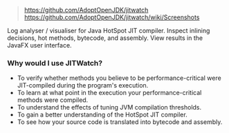 

> https://github.com/AdoptOpenJDK/jitwatch
> https://github.com/AdoptOpenJDK/jitwatch/wiki/Screenshots

Log analyser / visualiser for Java HotSpot JIT compiler. Inspect inlining decisions, hot methods, bytecode, and assembly. View results in the JavaFX user interface. 

### Why would I use JITWatch?

-   To verify whether methods you believe to be performance-critical were JIT-compiled during the program's execution.
-   To learn at what point in the execution your performance-critical methods were compiled.
-   To understand the effects of tuning JVM compilation thresholds.
-   To gain a better understanding of the HotSpot JIT compiler.
-   To see how your source code is translated into bytecode and assembly.

